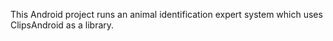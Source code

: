 This Android project runs an animal identification expert system which uses ClipsAndroid as a library.
